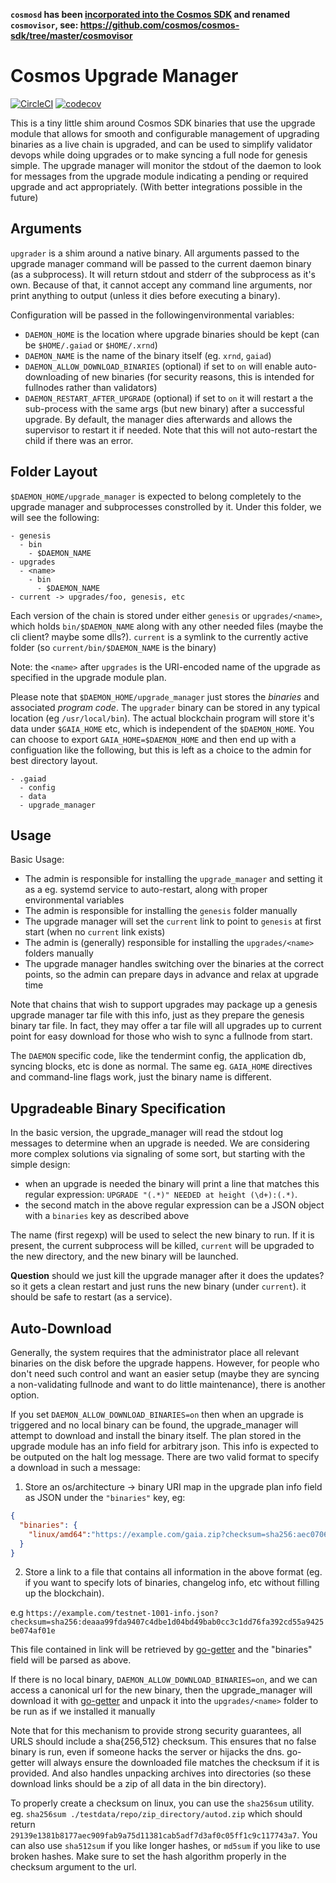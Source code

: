 **`cosmosd` has been [incorporated into the Cosmos SDK](https://github.com/cosmos/cosmos-sdk/pull/6820) and renamed `cosmovisor`, see: https://github.com/cosmos/cosmos-sdk/tree/master/cosmovisor**

# Cosmos Upgrade Manager

[![CircleCI](https://circleci.com/gh/regen-network/cosmos-upgrade-manager/tree/master.svg?style=svg)](https://circleci.com/gh/regen-network/cosmos-upgrade-manager/tree/master) [![codecov](https://codecov.io/gh/regen-network/cosmos-upgrade-manager/branch/master/graph/badge.svg)](https://codecov.io/gh/regen-network/cosmos-upgrade-manager)

This is a tiny little shim around Cosmos SDK binaries that use the upgrade
module that allows for smooth and configurable management of upgrading
binaries as a live chain is upgraded, and can be used to simplify validator
devops while doing upgrades or to make syncing a full node for genesis
simple. The upgrade manager will monitor the stdout of the daemon to look 
for messages from the upgrade module indicating a pending or required upgrade 
and act appropriately. (With better integrations possible in the future)

## Arguments

`upgrader` is a shim around a native binary. All arguments passed to the upgrade manager 
command will be passed to the current daemon binary (as a subprocess).
 It will return stdout and stderr of the subprocess as
it's own. Because of that, it cannot accept any command line arguments, nor
print anything to output (unless it dies before executing a binary).

Configuration will be passed in the followingenvironmental variables:

* `DAEMON_HOME` is the location where upgrade binaries should be kept (can
be `$HOME/.gaiad` or `$HOME/.xrnd`)
* `DAEMON_NAME` is the name of the binary itself (eg. `xrnd`, `gaiad`)
* `DAEMON_ALLOW_DOWNLOAD_BINARIES` (optional) if set to `on` will enable auto-downloading of new binaries
(for security reasons, this is intended for fullnodes rather than validators)
* `DAEMON_RESTART_AFTER_UPGRADE` (optional) if set to `on` it will restart a the sub-process with the same args
(but new binary) after a successful upgrade. By default, the manager dies afterwards and allows the supervisor
to restart it if needed. Note that this will not auto-restart the child if there was an error.

## Folder Layout

`$DAEMON_HOME/upgrade_manager` is expected to belong completely to the upgrade manager and subprocesses
constrolled by it. Under this folder, we will see the following:

```
- genesis
  - bin
    - $DAEMON_NAME
- upgrades
  - <name>
    - bin
      - $DAEMON_NAME
- current -> upgrades/foo, genesis, etc
```

Each version of the chain is stored under either `genesis` or `upgrades/<name>`, which holds `bin/$DAEMON_NAME`
along with any other needed files (maybe the cli client? maybe some dlls?). `current` is a symlink to the currently
active folder (so `current/bin/$DAEMON_NAME` is the binary)

Note: the `<name>` after `upgrades` is the URI-encoded name of the upgrade as specified in the upgrade module plan.

Please note that `$DAEMON_HOME/upgrade_manager` just stores the *binaries* and associated *program code*.
The `upgrader` binary can be stored in any typical location (eg `/usr/local/bin`). The actual blockchain
program will store it's data under `$GAIA_HOME` etc, which is independent of the `$DAEMON_HOME`. You can
choose to export `GAIA_HOME=$DAEMON_HOME` and then end up with a configuation like the following, but this
is left as a choice to the admin for best directory layout.

```
- .gaiad
  - config
  - data
  - upgrade_manager
```

## Usage

Basic Usage:

* The admin is responsible for installing the `upgrade_manager` and setting it as a eg. systemd service to auto-restart, along with proper environmental variables
* The admin is responsible for installing the `genesis` folder manually
* The upgrade manager will set the `current` link to point to `genesis` at first start (when no `current` link exists)
* The admin is (generally) responsible for installing the `upgrades/<name>` folders manually
* The upgrade manager handles switching over the binaries at the correct points, so the admin can prepare days in advance and relax at upgrade time

Note that chains that wish to support upgrades may package up a genesis upgrade manager tar file with this info, just as they
prepare the genesis binary tar file. In fact, they may offer a tar file will all upgrades up to current point for easy download
for those who wish to sync a fullnode from start.

The `DAEMON` specific code, like the tendermint config, the application db, syncing blocks, etc is done as normal.
The same eg. `GAIA_HOME` directives and command-line flags work, just the binary name is different.

## Upgradeable Binary Specification

In the basic version, the upgrade_manager will read the stdout log messages
to determine when an upgrade is needed. We are considering more complex solutions
via signaling of some sort, but starting with the simple design:

* when an upgrade is needed the binary will print a line that matches this
regular expression: `UPGRADE "(.*)" NEEDED at height (\d+):(.*)`.
* the second match in the above regular expression can be a JSON object with
a `binaries` key as described above

The name (first regexp) will be used to select the new binary to run. If it is present,
the current subprocess will be killed, `current` will be upgraded to the new directory, 
and the new binary will be launched.

**Question** should we just kill the upgrade manager after it does the updates?
so it gets a clean restart and just runs the new binary (under `current`).
it should be safe to restart (as a service).

## Auto-Download

Generally, the system requires that the administrator place all relevant binaries
on the disk before the upgrade happens. However, for people who don't need such
control and want an easier setup (maybe they are syncing a non-validating fullnode
and want to  do little maintenance), there is another option.

If you set `DAEMON_ALLOW_DOWNLOAD_BINARIES=on` then when an upgrade is triggered and no local binary
can be found, the upgrade_manager will attempt to download and install the binary itself.
The plan stored in the upgrade module has an info field for arbitrary json.
This info is expected to be outputed on the halt log message. There are two
valid format to specify a download in such a message:

1. Store an os/architecture -> binary URI map in the upgrade plan info field
as JSON under the `"binaries"` key, eg:
```json
{
  "binaries": {
    "linux/amd64":"https://example.com/gaia.zip?checksum=sha256:aec070645fe53ee3b3763059376134f058cc337247c978add178b6ccdfb0019f"
  }
}
```
2. Store a link to a file that contains all information in the above format (eg. if you want
to specify lots of binaries, changelog info, etc without filling up the blockchain).

e.g `https://example.com/testnet-1001-info.json?checksum=sha256:deaaa99fda9407c4dbe1d04bd49bab0cc3c1dd76fa392cd55a9425be074af01e`

This file contained in link will be retrieved by [go-getter](https://github.com/hashicorp/go-getter) 
and the "binaries" field will be parsed as above.

If there is no local binary, `DAEMON_ALLOW_DOWNLOAD_BINARIES=on`, and we can access a canonical url for the new binary,
then the upgrade_manager will download it with [go-getter](https://github.com/hashicorp/go-getter) and
unpack it into the `upgrades/<name>` folder to be run as if we installed it manually

Note that for this mechanism to provide strong security guarantees, all URLS should include a
sha{256,512} checksum. This ensures that no false binary is run, even if someone hacks the server
or hijacks the dns. go-getter will always ensure the downloaded file matches the checksum if it
is provided. And also handles unpacking archives into directories (so these download links should be
a zip of all data in the bin directory).

To properly create a checksum on linux, you can use the `sha256sum` utility. eg. 
`sha256sum ./testdata/repo/zip_directory/autod.zip`
which should return `29139e1381b8177aec909fab9a75d11381cab5adf7d3af0c05ff1c9c117743a7`.
You can also use `sha512sum` if you like longer hashes, or `md5sum` if you like to use broken hashes.
Make sure to set the hash algorithm properly in the checksum argument to the url.
